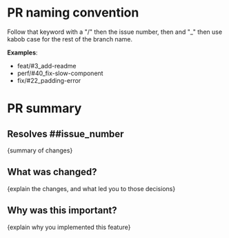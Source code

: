 # PR naming convention
Follow that keyword with a "/" then the issue number, then and "_" then use kabob case for the rest of the branch name.

**Examples**: 
- feat/#3_add-readme
- perf/#40_fix-slow-component
- fix/#22_padding-error

# PR summary

## Resolves ##issue_number
{summary of changes}

## What was changed?

{explain the changes, and what led you to those decisions}

## Why was this important?

{explain why you implemented this feature}
